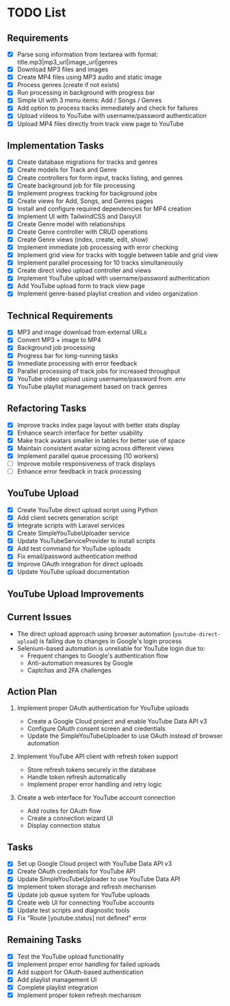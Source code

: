 # TODO List

## Requirements
- [x] Parse song information from textarea with format: title.mp3|mp3_url|image_url|genres
- [x] Download MP3 files and images
- [x] Create MP4 files using MP3 audio and static image
- [x] Process genres (create if not exists)
- [x] Run processing in background with progress bar
- [x] Simple UI with 3 menu items: Add / Songs / Genres
- [x] Add option to process tracks immediately and check for failures
- [x] Upload videos to YouTube with username/password authentication
- [x] Upload MP4 files directly from track view page to YouTube

## Implementation Tasks
- [x] Create database migrations for tracks and genres
- [x] Create models for Track and Genre
- [x] Create controllers for form input, tracks listing, and genres
- [x] Create background job for file processing
- [x] Implement progress tracking for background jobs
- [x] Create views for Add, Songs, and Genres pages
- [x] Install and configure required dependencies for MP4 creation
- [x] Implement UI with TailwindCSS and DaisyUI
- [x] Create Genre model with relationships
- [x] Create Genre controller with CRUD operations
- [x] Create Genre views (index, create, edit, show)
- [x] Implement immediate job processing with error checking
- [x] Implement grid view for tracks with toggle between table and grid view
- [x] Implement parallel processing for 10 tracks simultaneously
- [x] Create direct video upload controller and views
- [x] Implement YouTube upload with username/password authentication
- [x] Add YouTube upload form to track view page
- [x] Implement genre-based playlist creation and video organization

## Technical Requirements
- [x] MP3 and image download from external URLs
- [x] Convert MP3 + image to MP4
- [x] Background job processing
- [x] Progress bar for long-running tasks
- [x] Immediate processing with error feedback
- [x] Parallel processing of track jobs for increased throughput
- [x] YouTube video upload using username/password from .env
- [x] YouTube playlist management based on track genres

## Refactoring Tasks
- [x] Improve tracks index page layout with better stats display
- [x] Enhance search interface for better usability
- [x] Make track avatars smaller in tables for better use of space
- [x] Maintain consistent avatar sizing across different views
- [x] Implement parallel queue processing (10 workers)
- [ ] Improve mobile responsiveness of track displays
- [ ] Enhance error feedback in track processing

## YouTube Upload

- [x] Create YouTube direct upload script using Python
- [x] Add client secrets generation script
- [x] Integrate scripts with Laravel services
- [x] Create SimpleYouTubeUploader service
- [x] Update YouTubeServiceProvider to install scripts
- [x] Add test command for YouTube uploads
- [x] Fix email/password authentication method
- [x] Improve OAuth integration for direct uploads
- [x] Update YouTube upload documentation

## YouTube Upload Improvements

## Current Issues
- The direct upload approach using browser automation (`youtube-direct-upload`) is failing due to changes in Google's login process
- Selenium-based automation is unreliable for YouTube login due to:
  - Frequent changes to Google's authentication flow
  - Anti-automation measures by Google
  - Captchas and 2FA challenges

## Action Plan
1. Implement proper OAuth authentication for YouTube uploads
   - Create a Google Cloud project and enable YouTube Data API v3
   - Configure OAuth consent screen and credentials
   - Update the SimpleYouTubeUploader to use OAuth instead of browser automation
   
2. Implement YouTube API client with refresh token support
   - Store refresh tokens securely in the database
   - Handle token refresh automatically
   - Implement proper error handling and retry logic

3. Create a web interface for YouTube account connection
   - Add routes for OAuth flow
   - Create a connection wizard UI
   - Display connection status

## Tasks
- [x] Set up Google Cloud project with YouTube Data API v3
- [x] Create OAuth credentials for YouTube API
- [x] Update SimpleYouTubeUploader to use YouTube Data API
- [x] Implement token storage and refresh mechanism
- [x] Update job queue system for YouTube uploads
- [x] Create web UI for connecting YouTube accounts
- [x] Update test scripts and diagnostic tools
- [x] Fix "Route [youtube.status] not defined" error

## Remaining Tasks

- [x] Test the YouTube upload functionality
- [x] Implement proper error handling for failed uploads
- [x] Add support for OAuth-based authentication
- [x] Add playlist management UI
- [x] Complete playlist integration
- [x] Implement proper token refresh mechanism